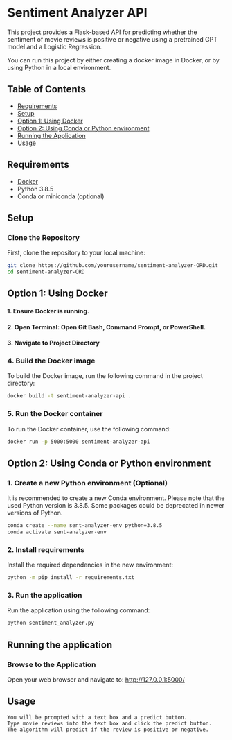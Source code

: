 # Sentiment Analyzer API

This project provides a Flask-based API for predicting whether the sentiment of movie reviews is positive or negative using a pretrained GPT model and a Logistic Regression.

You can run this project by either creating a docker image in Docker, or by using Python in a local environment. 

## Table of Contents
- [Requirements](#requirements)
- [Setup](#setup)
- [Option 1: Using Docker](#docker)
- [Option 2: Using Conda or Python environment](#conda)
- [Running the Application](#running-the-application)
- [Usage](#usage)

## Requirements
- [Docker](https://www.docker.com/products/docker-desktop)
- Python 3.8.5
- Conda or miniconda (optional)
  
## Setup

### Clone the Repository
First, clone the repository to your local machine:

```sh
git clone https://github.com/yourusername/sentiment-analyzer-ORD.git
cd sentiment-analyzer-ORD
```


## Option 1: Using Docker
#### 1. Ensure Docker is running.
#### 2. Open Terminal: Open Git Bash, Command Prompt, or PowerShell.
#### 3. Navigate to Project Directory
   

### 4. Build the Docker image
To build the Docker image, run the following command in the project directory:
```sh
docker build -t sentiment-analyzer-api .
```

### 5. Run the Docker container
To run the Docker container, use the following command:
```sh
docker run -p 5000:5000 sentiment-analyzer-api
```


## Option 2: Using Conda or Python environment
### 1. Create a new Python environment (Optional)
It is recommended to create a new Conda environment. Please note that the used Python version is 3.8.5. Some packages could be deprecated in newer versions of Python.

```sh
conda create --name sent-analyzer-env python=3.8.5
conda activate sent-analyzer-env
```
### 2. Install requirements
Install the required dependencies in the new environment:
```sh
python -m pip install -r requirements.txt
```
### 3. Run the application
Run the application using the following command:
```sh
python sentiment_analyzer.py
```

## Running the application
### Browse to the Application

Open your web browser and navigate to: http://127.0.0.1:5000/

## Usage

    You will be prompted with a text box and a predict button.
    Type movie reviews into the text box and click the predict button.
    The algorithm will predict if the review is positive or negative.


